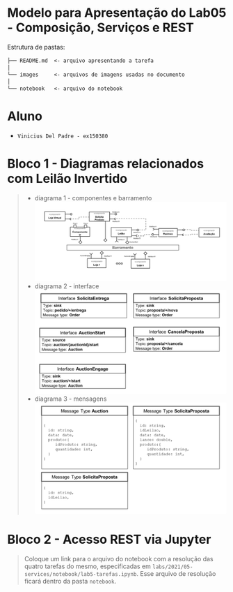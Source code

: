 # Modelo para Apresentação do Lab05 - Composição, Serviços e REST

Estrutura de pastas:

~~~
├── README.md  <- arquivo apresentando a tarefa
│
└── images     <- arquivos de imagens usadas no documento
│
└── notebook   <- arquivo do notebook
~~~

# Aluno
* `Vinicius Del Padre - ex150380`

# Bloco 1 - Diagramas relacionados com Leilão Invertido


> * diagrama 1 - componentes e barramento
![Componentes](images/diag1.png)
> * diagrama 2 - interface
![Componentes](images/diag2.png)
> * diagrama 3 - mensagens
![Componentes](images/diag3.png)

# Bloco 2 - Acesso REST via Jupyter

> Coloque um link para o arquivo do notebook com a resolução das quatro tarefas do mesmo, especificadas em `labs/2021/05-services/notebook/lab5-tarefas.ipynb`. Esse arquivo de resolução ficará dentro da pasta `notebook`.
